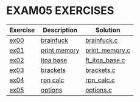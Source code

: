 # EXAM05 EXERCISES

|Exercise        |Description                    |Solution                     
|----------------|-------------------------------|--
|[ex00](https://github.com/achrafelkhnissi/1337/tree/master/Piscine-2021/EXAMES/exam05/ex00) | [brainfuck](https://github.com/achrafelkhnissi/1337/tree/master/Piscine-2021/EXAMES/exam05/ex00/README.md)| [brainfuck.c](https://github.com/achrafelkhnissi/1337/tree/master/Piscine-2021/EXAMES/exam05/ex00/brainfuck.c)
|[ex01](https://github.com/achrafelkhnissi/1337/tree/master/Piscine-2021/EXAMES/exam05/ex01)|[print memory](https://github.com/achrafelkhnissi/1337/tree/master/Piscine-2021/EXAMES/exam05/ex01/README.md)|[print_memory.c](https://github.com/achrafelkhnissi/1337/tree/master/Piscine-2021/EXAMES/exam05/ex01/print_memory.c)
|[ex02](https://github.com/achrafelkhnissi/1337/tree/master/Piscine-2021/EXAMES/exam05/ex02)|[itoa base](https://github.com/achrafelkhnissi/1337/tree/master/Piscine-2021/EXAMES/exam05/ex02/README.md)|[ft_itoa_base.c](https://github.com/achrafelkhnissi/1337/tree/master/Piscine-2021/EXAMES/exam05/ex02/ft_itoa_base.c)
|[ex03](https://github.com/achrafelkhnissi/1337/tree/master/Piscine-2021/EXAMES/exam05/ex03)|[brackets](https://github.com/achrafelkhnissi/1337/tree/master/Piscine-2021/EXAMES/exam05/ex03/README.md)|[brackets.c](https://github.com/achrafelkhnissi/1337/tree/master/Piscine-2021/EXAMES/exam05/ex03/brackets.c)
|[ex04](https://github.com/achrafelkhnissi/1337/tree/master/Piscine-2021/EXAMES/exam05/ex04)|[rpn calc](https://github.com/achrafelkhnissi/1337/tree/master/Piscine-2021/EXAMES/exam05/ex04/README.md)|[rpn_calc.c](https://github.com/achrafelkhnissi/1337/tree/master/Piscine-2021/EXAMES/exam05/ex04/rpn_calc.c)
|[ex05](https://github.com/achrafelkhnissi/1337/tree/master/Piscine-2021/EXAMES/exam05/ex05)|[options](https://github.com/achrafelkhnissi/1337/tree/master/Piscine-2021/EXAMES/exam05/ex05/README.md)|[options.c](https://github.com/achrafelkhnissi/1337/tree/master/Piscine-2021/EXAMES/exam05/ex05/options.c)

